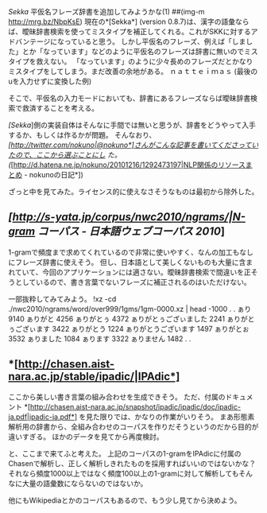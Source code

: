 *Sekka* 平仮名フレーズ辞書を追加してみようかな(1)
 ##(img-m http://mrg.bz/NbpKsE)
現在の*[Sekka*] (version 0.8.7)は、漢字の語彙ならば、曖昧辞書検索を使ってミスタイプを補正してくれる。これがSKKに対するアドバンテージになっていると思う。
しかし平仮名のフレーズ、例えば「しました」とか「なっています」などのように平仮名のフレーズは辞書に無いのでミスタイプを救えない。
「なっています」のように少々長めのフレーズだとかなりミスタイプをしてしまう。まだ改善の余地がある。
 ｎａｔｔｅｉｍａｓ   (最後のuを入力せずに変換した例)

そこで、平仮名の入力モードにおいても、辞書にあるフレーズならば曖昧辞書検索で救済することを考える。

*[Sekka*]側の実装自体はそんなに手間では無いと思うが、辞書をどうやって入手するか、もしくは作るかが問題。
そんなおり、*[http://twitter.com/nokuno|@nokuno*]さんがこんな記事を書いてくださっていたので、ここから選ぶことにし
た。(*[http://d.hatena.ne.jp/nokuno/20101216/1292473197|NLP関係のリソースまとめ - nokunoの日記*])

ざっと中を見てみた。ライセンス的に使えなさそうなものは最初から除外した。

## *[http://s-yata.jp/corpus/nwc2010/ngrams/|N-gram コーパス - 日本語ウェブコーパス 2010*]
1-gramで頻度まで求めてくれているので非常に使いやすく、なんの加工もなしにフレーズ辞書に使えそう。
但し、日本語として美しくないものも大量に含まれていて、今回のアプリケーションには適さない。曖昧辞書検索で間違いを正そうとしているので、書き言葉でないフレーズに補正されるのはいただけない。

一部抜粋してみてみよう。
!xz -cd ./nwc2010/ngrams/word/over999/1gms/1gm-0000.xz | head -1000
   .
   .
 ぁり	9140
 ぁりがと	4256
 ぁりがとぅ	4372
 ぁりがとぅござぃました	2241
 ぁりがとぅござぃます	3422
 ぁりがとう	1224
 ぁりがとうございます	1497
 ぁりがとぉ	3532
 ぁりました	1084
 ぁります	3322
 ぁりません	1482
   .
   .

## *[http://chasen.aist-nara.ac.jp/stable/ipadic/|IPAdic*]
ここから美しい書き言葉の組み合わせを生成できそう。
ただ、付属のドキュメント *[http://chasen.aist-nara.ac.jp/snapshot/ipadic/ipadic/doc/ipadic-ja.pdf|ipadic-ja.pdf*] を見た限りでは、かなりの作業がいりそう。
まあ形態素解析用の辞書から、全組み合わせのコーパスを作りだそうというのだから目的が違いすぎる。
ほかのデータを見てから再度検討。

と、ここまで来てふと考えた。
上記のコーパスの1-gramをIPAdicに付属のChasenで解析し、正しく解析しきれたものを採用すればいいのではないかな？
それなら頻度1000以上ではなく頻度100以上の1-gramに対して解析してもそんなに大量の語彙数にならないのではないか。

他にもWikipediaとかのコーパスもあるので、もう少し見てから決めよう。
